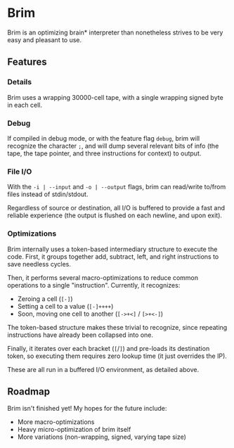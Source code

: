 # Brim

Brim is an optimizing brain* interpreter than nonetheless strives to be very
easy and pleasant to use.

## Features

### Details

Brim uses a wrapping 30000-cell tape, with a single wrapping signed byte in
each cell.

### Debug

If compiled in debug mode, or with the feature flag `debug`, brim will
recognize the character `;`, and will dump several relevant bits of info
(the tape, the tape pointer, and three instructions for context) to
output.

### File I/O

With the `-i | --input` and `-o | --output` flags, brim can read/write to/from
files instead of stdin/stdout.

Regardless of source or destination, all I/O is buffered to provide a fast and
reliable experience (the output is flushed on each newline, and upon exit).

### Optimizations

Brim internally uses a token-based intermediary structure to execute the code.
First, it groups together add, subtract, left, and right instructions to save
needless cycles.

Then, it performs several macro-optimizations to reduce common operations to
a single "instruction". Currently, it recognizes:

- Zeroing a cell (`[-]`)
- Setting a cell to a value (`[-]++++`)
- Soon, moving one cell to another (`[->+<]` / `[>+<-]`)

The token-based structure makes these trivial to recognize, since repeating
instructions have already been collapsed into one.

Finally, it iterates over each bracket (`[`/`]`) and pre-loads its destination
token, so executing them requires zero lookup time (it just overrides the IP).

These are all run in a buffered I/O environment, as detailed above.

## Roadmap

Brim isn't finished yet! My hopes for the future include:

- More macro-optimizations
- Heavy micro-optimization of brim itself
- More variations (non-wrapping, signed, varying tape size)
